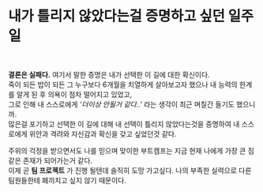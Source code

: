 <!-- 여기에 회고 내용을 작성해주세요 -->

# 내가 틀리지 않았다는걸 증명하고 싶던 일주일

<br />

**결론은 실패다.** 여기서 말한 증명은 내가 선택한 이 길에 대한 확신이다.<br>
죽이 되든 밥이 되든 그 누구보다 6개월을 치열하게 살아보고자 했으나 내 능력의 한계를 알게 된 후 의욕이 점차 떨어지고 있었고,<br>
그로 인해 내 스스로에게 _'더이상 안될거 같다..'_ 라는 생각이 최근 며칠간 들기도 했으니까.<br>
많은걸 포기하고 선택한 이 길에 대해 내 선택이 틀리지 않았다는것을 증명하여 내 스스로에게 위안과 격려와 자신감과 확신을 갖고 싶었던것 같다.
<br />

주위의 걱정을 받으면서도 나를 믿으며 맞이한 부트캠프는 지금 현재 나에게 가장 큰 짐같은 존재가 되어가는거 같다.<br>
이제 곧 **팀 프로젝트** 가 진행 될텐데 솔직히 도망 가고싶다. 나의 부족한 실력으로 다른 팀원들한테 폐끼치고 싶지 않기 때문이다.<br>
